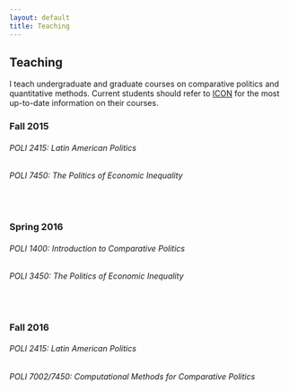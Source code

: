 ```yaml
---
layout: default
title: Teaching
---
```


## Teaching

I teach undergraduate and graduate courses on comparative politics and quantitative methods.  Current students should refer to [ICON]("https://icon.uiowa.edu/") for the most up-to-date information on their courses.

### Fall 2015

###### POLI 2415: Latin American Politics

###### POLI 7450: The Politics of Economic Inequality
<br />

### Spring 2016

###### POLI 1400: Introduction to Comparative Politics

###### POLI 3450: The Politics of Economic Inequality
<br />

### Fall 2016

###### POLI 2415: Latin American Politics

###### POLI 7002/7450: Computational Methods for Comparative Politics

